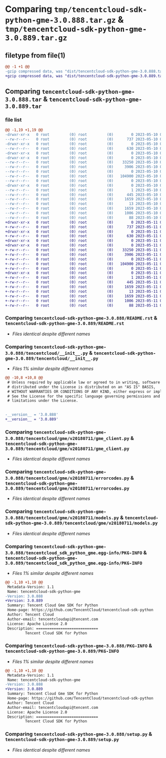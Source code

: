 # Comparing `tmp/tencentcloud-sdk-python-gme-3.0.888.tar.gz` & `tmp/tencentcloud-sdk-python-gme-3.0.889.tar.gz`

## filetype from file(1)

```diff
@@ -1 +1 @@
-gzip compressed data, was "dist/tencentcloud-sdk-python-gme-3.0.888.tar", last modified: Wed May 10 02:15:42 2023, max compression
+gzip compressed data, was "dist/tencentcloud-sdk-python-gme-3.0.889.tar", last modified: Thu May 11 02:50:41 2023, max compression
```

## Comparing `tencentcloud-sdk-python-gme-3.0.888.tar` & `tencentcloud-sdk-python-gme-3.0.889.tar`

### file list

```diff
@@ -1,19 +1,19 @@
-drwxr-xr-x   0 root         (0) root         (0)        0 2023-05-10 02:15:42.000000 tencentcloud-sdk-python-gme-3.0.888/
--rw-r--r--   0 root         (0) root         (0)      737 2023-05-10 02:15:42.000000 tencentcloud-sdk-python-gme-3.0.888/README.rst
-drwxr-xr-x   0 root         (0) root         (0)        0 2023-05-10 02:15:42.000000 tencentcloud-sdk-python-gme-3.0.888/tencentcloud/
--rw-r--r--   0 root         (0) root         (0)      630 2023-05-10 02:15:42.000000 tencentcloud-sdk-python-gme-3.0.888/tencentcloud/__init__.py
-drwxr-xr-x   0 root         (0) root         (0)        0 2023-05-10 02:15:42.000000 tencentcloud-sdk-python-gme-3.0.888/tencentcloud/gme/
-drwxr-xr-x   0 root         (0) root         (0)        0 2023-05-10 02:15:42.000000 tencentcloud-sdk-python-gme-3.0.888/tencentcloud/gme/v20180711/
--rw-r--r--   0 root         (0) root         (0)    33250 2023-05-10 02:15:42.000000 tencentcloud-sdk-python-gme-3.0.888/tencentcloud/gme/v20180711/gme_client.py
--rw-r--r--   0 root         (0) root         (0)     3906 2023-05-10 02:15:42.000000 tencentcloud-sdk-python-gme-3.0.888/tencentcloud/gme/v20180711/errorcodes.py
--rw-r--r--   0 root         (0) root         (0)        0 2023-05-10 02:15:42.000000 tencentcloud-sdk-python-gme-3.0.888/tencentcloud/gme/v20180711/__init__.py
--rw-r--r--   0 root         (0) root         (0)   104900 2023-05-10 02:15:42.000000 tencentcloud-sdk-python-gme-3.0.888/tencentcloud/gme/v20180711/models.py
--rw-r--r--   0 root         (0) root         (0)        0 2023-05-10 02:15:42.000000 tencentcloud-sdk-python-gme-3.0.888/tencentcloud/gme/__init__.py
-drwxr-xr-x   0 root         (0) root         (0)        0 2023-05-10 02:15:42.000000 tencentcloud-sdk-python-gme-3.0.888/tencentcloud_sdk_python_gme.egg-info/
--rw-r--r--   0 root         (0) root         (0)        1 2023-05-10 02:15:42.000000 tencentcloud-sdk-python-gme-3.0.888/tencentcloud_sdk_python_gme.egg-info/dependency_links.txt
--rw-r--r--   0 root         (0) root         (0)      445 2023-05-10 02:15:42.000000 tencentcloud-sdk-python-gme-3.0.888/tencentcloud_sdk_python_gme.egg-info/SOURCES.txt
--rw-r--r--   0 root         (0) root         (0)     1659 2023-05-10 02:15:42.000000 tencentcloud-sdk-python-gme-3.0.888/tencentcloud_sdk_python_gme.egg-info/PKG-INFO
--rw-r--r--   0 root         (0) root         (0)       13 2023-05-10 02:15:42.000000 tencentcloud-sdk-python-gme-3.0.888/tencentcloud_sdk_python_gme.egg-info/top_level.txt
--rw-r--r--   0 root         (0) root         (0)     1659 2023-05-10 02:15:42.000000 tencentcloud-sdk-python-gme-3.0.888/PKG-INFO
--rw-r--r--   0 root         (0) root         (0)     1006 2023-05-10 02:15:42.000000 tencentcloud-sdk-python-gme-3.0.888/setup.py
--rw-r--r--   0 root         (0) root         (0)       88 2023-05-10 02:15:42.000000 tencentcloud-sdk-python-gme-3.0.888/setup.cfg
+drwxr-xr-x   0 root         (0) root         (0)        0 2023-05-11 02:50:41.000000 tencentcloud-sdk-python-gme-3.0.889/
+-rw-r--r--   0 root         (0) root         (0)      737 2023-05-11 02:50:41.000000 tencentcloud-sdk-python-gme-3.0.889/README.rst
+drwxr-xr-x   0 root         (0) root         (0)        0 2023-05-11 02:50:41.000000 tencentcloud-sdk-python-gme-3.0.889/tencentcloud/
+-rw-r--r--   0 root         (0) root         (0)      630 2023-05-11 02:50:41.000000 tencentcloud-sdk-python-gme-3.0.889/tencentcloud/__init__.py
+drwxr-xr-x   0 root         (0) root         (0)        0 2023-05-11 02:50:41.000000 tencentcloud-sdk-python-gme-3.0.889/tencentcloud/gme/
+drwxr-xr-x   0 root         (0) root         (0)        0 2023-05-11 02:50:41.000000 tencentcloud-sdk-python-gme-3.0.889/tencentcloud/gme/v20180711/
+-rw-r--r--   0 root         (0) root         (0)    33250 2023-05-11 02:50:41.000000 tencentcloud-sdk-python-gme-3.0.889/tencentcloud/gme/v20180711/gme_client.py
+-rw-r--r--   0 root         (0) root         (0)     3906 2023-05-11 02:50:41.000000 tencentcloud-sdk-python-gme-3.0.889/tencentcloud/gme/v20180711/errorcodes.py
+-rw-r--r--   0 root         (0) root         (0)        0 2023-05-11 02:50:41.000000 tencentcloud-sdk-python-gme-3.0.889/tencentcloud/gme/v20180711/__init__.py
+-rw-r--r--   0 root         (0) root         (0)   104900 2023-05-11 02:50:41.000000 tencentcloud-sdk-python-gme-3.0.889/tencentcloud/gme/v20180711/models.py
+-rw-r--r--   0 root         (0) root         (0)        0 2023-05-11 02:50:41.000000 tencentcloud-sdk-python-gme-3.0.889/tencentcloud/gme/__init__.py
+drwxr-xr-x   0 root         (0) root         (0)        0 2023-05-11 02:50:41.000000 tencentcloud-sdk-python-gme-3.0.889/tencentcloud_sdk_python_gme.egg-info/
+-rw-r--r--   0 root         (0) root         (0)        1 2023-05-11 02:50:41.000000 tencentcloud-sdk-python-gme-3.0.889/tencentcloud_sdk_python_gme.egg-info/dependency_links.txt
+-rw-r--r--   0 root         (0) root         (0)      445 2023-05-11 02:50:41.000000 tencentcloud-sdk-python-gme-3.0.889/tencentcloud_sdk_python_gme.egg-info/SOURCES.txt
+-rw-r--r--   0 root         (0) root         (0)     1659 2023-05-11 02:50:41.000000 tencentcloud-sdk-python-gme-3.0.889/tencentcloud_sdk_python_gme.egg-info/PKG-INFO
+-rw-r--r--   0 root         (0) root         (0)       13 2023-05-11 02:50:41.000000 tencentcloud-sdk-python-gme-3.0.889/tencentcloud_sdk_python_gme.egg-info/top_level.txt
+-rw-r--r--   0 root         (0) root         (0)     1659 2023-05-11 02:50:41.000000 tencentcloud-sdk-python-gme-3.0.889/PKG-INFO
+-rw-r--r--   0 root         (0) root         (0)     1006 2023-05-11 02:50:41.000000 tencentcloud-sdk-python-gme-3.0.889/setup.py
+-rw-r--r--   0 root         (0) root         (0)       88 2023-05-11 02:50:41.000000 tencentcloud-sdk-python-gme-3.0.889/setup.cfg
```

### Comparing `tencentcloud-sdk-python-gme-3.0.888/README.rst` & `tencentcloud-sdk-python-gme-3.0.889/README.rst`

 * *Files identical despite different names*

### Comparing `tencentcloud-sdk-python-gme-3.0.888/tencentcloud/__init__.py` & `tencentcloud-sdk-python-gme-3.0.889/tencentcloud/__init__.py`

 * *Files 1% similar despite different names*

```diff
@@ -10,8 +10,8 @@
 # Unless required by applicable law or agreed to in writing, software
 # distributed under the License is distributed on an "AS IS" BASIS,
 # WITHOUT WARRANTIES OR CONDITIONS OF ANY KIND, either express or implied.
 # See the License for the specific language governing permissions and
 # limitations under the License.
 
 
-__version__ = '3.0.888'
+__version__ = '3.0.889'
```

### Comparing `tencentcloud-sdk-python-gme-3.0.888/tencentcloud/gme/v20180711/gme_client.py` & `tencentcloud-sdk-python-gme-3.0.889/tencentcloud/gme/v20180711/gme_client.py`

 * *Files identical despite different names*

### Comparing `tencentcloud-sdk-python-gme-3.0.888/tencentcloud/gme/v20180711/errorcodes.py` & `tencentcloud-sdk-python-gme-3.0.889/tencentcloud/gme/v20180711/errorcodes.py`

 * *Files identical despite different names*

### Comparing `tencentcloud-sdk-python-gme-3.0.888/tencentcloud/gme/v20180711/models.py` & `tencentcloud-sdk-python-gme-3.0.889/tencentcloud/gme/v20180711/models.py`

 * *Files identical despite different names*

### Comparing `tencentcloud-sdk-python-gme-3.0.888/tencentcloud_sdk_python_gme.egg-info/PKG-INFO` & `tencentcloud-sdk-python-gme-3.0.889/tencentcloud_sdk_python_gme.egg-info/PKG-INFO`

 * *Files 1% similar despite different names*

```diff
@@ -1,10 +1,10 @@
 Metadata-Version: 1.1
 Name: tencentcloud-sdk-python-gme
-Version: 3.0.888
+Version: 3.0.889
 Summary: Tencent Cloud Gme SDK for Python
 Home-page: https://github.com/TencentCloud/tencentcloud-sdk-python
 Author: Tencent Cloud
 Author-email: tencentcloudapi@tencent.com
 License: Apache License 2.0
 Description: ============================
         Tencent Cloud SDK for Python
```

### Comparing `tencentcloud-sdk-python-gme-3.0.888/PKG-INFO` & `tencentcloud-sdk-python-gme-3.0.889/PKG-INFO`

 * *Files 1% similar despite different names*

```diff
@@ -1,10 +1,10 @@
 Metadata-Version: 1.1
 Name: tencentcloud-sdk-python-gme
-Version: 3.0.888
+Version: 3.0.889
 Summary: Tencent Cloud Gme SDK for Python
 Home-page: https://github.com/TencentCloud/tencentcloud-sdk-python
 Author: Tencent Cloud
 Author-email: tencentcloudapi@tencent.com
 License: Apache License 2.0
 Description: ============================
         Tencent Cloud SDK for Python
```

### Comparing `tencentcloud-sdk-python-gme-3.0.888/setup.py` & `tencentcloud-sdk-python-gme-3.0.889/setup.py`

 * *Files identical despite different names*

